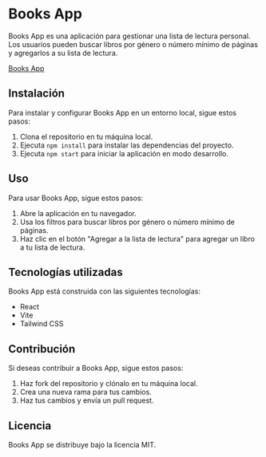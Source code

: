 # Books App

Books App es una aplicación para gestionar una lista de lectura personal. Los usuarios pueden buscar libros por género o número mínimo de páginas y agregarlos a su lista de lectura.

[Books App](https://book-app-pt.netlify.app/)


## Instalación

Para instalar y configurar Books App en un entorno local, sigue estos pasos:

1. Clona el repositorio en tu máquina local.
2. Ejecuta `npm install` para instalar las dependencias del proyecto.
3. Ejecuta `npm start` para iniciar la aplicación en modo desarrollo.

## Uso

Para usar Books App, sigue estos pasos:

1. Abre la aplicación en tu navegador.
2. Usa los filtros para buscar libros por género o número mínimo de páginas.
3. Haz clic en el botón "Agregar a la lista de lectura" para agregar un libro a tu lista de lectura.

## Tecnologías utilizadas

Books App está construida con las siguientes tecnologías:

- React
- Vite
- Tailwind CSS

## Contribución

Si deseas contribuir a Books App, sigue estos pasos:

1. Haz fork del repositorio y clónalo en tu máquina local.
2. Crea una nueva rama para tus cambios.
3. Haz tus cambios y envía un pull request.

## Licencia

Books App se distribuye bajo la licencia MIT.
